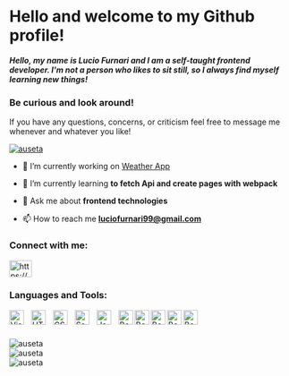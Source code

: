 # Hello and welcome to my Github profile!


<b>
	<i>
		Hello, my name is Lucio Furnari and I am a self-taught frontend developer. 		I'm not a person who likes to sit still, so I always find myself learning new things!
	</i>
</b>

### Be curious and look around!

If you have any questions, concerns, or criticism feel free to message me whenever and whatever you like!



<p align="left"> <a href="https://github.com/ryo-ma/github-profile-trophy"><img src="https://github-profile-trophy.vercel.app/?username=LucioFurnari" alt="auseta" /></a> </p>

- 🔭 I’m currently working on [Weather App](https://github.com/LucioFurnari/Weather-App)

- 🌱 I’m currently learning **to fetch Api and create pages with webpack**

- 💬 Ask me about **frontend technologies**

- 📫 How to reach me **luciofurnari99@gmail.com**

  <!-- - ⚡ Fun fact: **I question my faith by not being able to debug an error.** -->

<h3 align="left">Connect with me:</h3>
<p align="left">
<a href="https://www.linkedin.com/in/lucio-furnari/" target="blank"><img align="center" src="https://raw.githubusercontent.com/rahuldkjain/github-profile-readme-generator/master/src/images/icons/Social/linked-in-alt.svg" alt="https://www.linkedin.com/in/lucio-furnari/" height="30" width="40" /></a>
</p>

### Languages and Tools:
<img align="left" alt="Visual Studio Code" width="26px" src="https://cdn.jsdelivr.net/gh/devicons/devicon/icons/vscode/vscode-original.svg" style="padding-right:10px;" />
<img align="left" alt="HTML5" width="26px" src="https://cdn.jsdelivr.net/gh/devicons/devicon/icons/html5/html5-original.svg" style="padding-right:10px;" />
<img align="left" alt="CSS3" width="26px" src="https://cdn.jsdelivr.net/gh/devicons/devicon/icons/css3/css3-original.svg" style="padding-right:10px;" />
<img align="left" alt="Sass" width="26px" src="https://cdn.jsdelivr.net/gh/devicons/devicon/icons/sass/sass-original.svg" style="padding-right:10px;" />
<img align="left" alt="JavaScript" width="26px" src="https://cdn.jsdelivr.net/gh/devicons/devicon/icons/javascript/javascript-original.svg" style="padding-right:10px;" />
<img align="left" alt="Bootstrap" width="26px"  src="https://cdn.jsdelivr.net/gh/devicons/devicon/icons/bootstrap/bootstrap-original.svg"/>
<img align="left" alt="Bootstrap" width="26px"  src="https://cdn.jsdelivr.net/gh/devicons/devicon/icons/npm/npm-original-wordmark.svg"/>
<img align="left" alt="Bootstrap" width="26px"  src="https://cdn.jsdelivr.net/gh/devicons/devicon/icons/git/git-original.svg"/>
<img align="left" alt="Bootstrap" width="26px"  src="https://cdn.jsdelivr.net/gh/devicons/devicon/icons/webpack/webpack-original.svg"/>
<img align="left" alt="Bootstrap" width="26px"  src="https://cdn.jsdelivr.net/gh/devicons/devicon/icons/nodejs/nodejs-original-wordmark.svg"/>

<br />
<br />
<br />

<img align="left" src="https://github-readme-stats.vercel.app/api/top-langs?username=LucioFurnari&show_icons=true&locale=en&layout=compact" alt="auseta" />

<br />

<img align="center" src="https://github-readme-stats.vercel.app/api?username=LucioFurnari&show_icons=true&locale=en" alt="auseta" />

<br />

<img align="center" src="https://github-readme-streak-stats.herokuapp.com/?user=LucioFurnari&" alt="auseta" />
